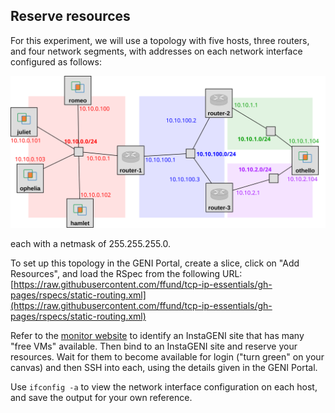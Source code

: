 ## Reserve resources

For this experiment, we will use a topology with five hosts, three routers, and four network segments, with addresses on each network interface configured as follows:

![](static-routing-topo.svg)

each with a netmask of 255.255.255.0.

To set up this topology in the GENI Portal, create a slice, click on "Add Resources", and load the RSpec from the following URL: [https://raw.githubusercontent.com/ffund/tcp-ip-essentials/gh-pages/rspecs/static-routing.xml](https://raw.githubusercontent.com/ffund/tcp-ip-essentials/gh-pages/rspecs/static-routing.xml)

Refer to the [monitor website](https://fedmon.fed4fire.eu/overview/instageni) to identify an InstaGENI site that has many "free VMs" available. Then bind to an InstaGENI site and reserve your resources. Wait for them to become available for login ("turn green" on your canvas) and then SSH into each, using the details given in the GENI Portal.

Use `ifconfig -a` to view the network interface configuration on each host, and save the output for your own reference.


